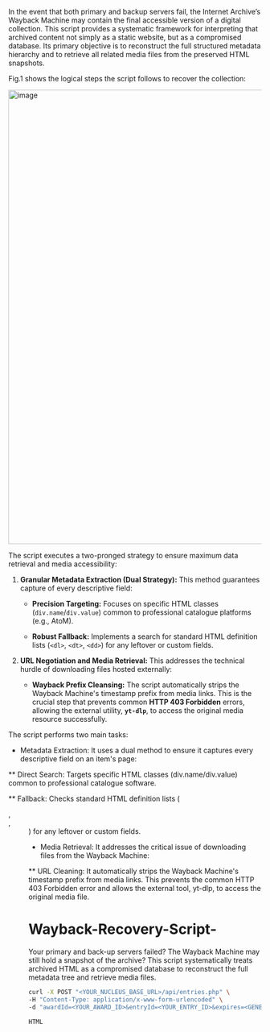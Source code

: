 In the event that both primary and backup servers fail, the Internet Archive’s Wayback Machine may contain the final accessible version of a digital collection. This script provides a systematic framework for interpreting that archived content not simply as a static website, but as a compromised database. Its primary objective is to reconstruct the full structured metadata hierarchy and to retrieve all related media files from the preserved HTML snapshots.

Fig.1 shows the logical steps the script follows to recover the collection:

<img width="809" height="902" alt="image" src="https://github.com/user-attachments/assets/99f349c9-1c6b-412b-9bcb-fe2ce76ce212" />

The script executes a two-pronged strategy to ensure maximum data retrieval and media accessibility:

1.  **Granular Metadata Extraction (Dual Strategy):** This method guarantees capture of every descriptive field:

    * **Precision Targeting:** Focuses on specific HTML classes (`div.name`/`div.value`) common to professional catalogue platforms (e.g., AtoM).
    
    * **Robust Fallback:** Implements a search for standard HTML definition lists (`<dl>`, `<dt>`, `<dd>`) for any leftover or custom fields.
    
2.  **URL Negotiation and Media Retrieval:** This addresses the technical hurdle of downloading files hosted externally:

    * **Wayback Prefix Cleansing:** The script automatically strips the Wayback Machine's timestamp prefix from media links. This is the crucial step that prevents common **HTTP 403 Forbidden** errors, allowing the external utility, **`yt-dlp`**, to access the original media resource successfully.

The script performs two main tasks:

* Metadata Extraction: It uses a dual method to ensure it captures every descriptive field on an item's page:

** Direct Search: Targets specific HTML classes (div.name/div.value) common to professional catalogue software.

** Fallback: Checks standard HTML definition lists (<dl>, <dt>, <dd>) for any leftover or custom fields.

* Media Retrieval: It addresses the critical issue of downloading files from the Wayback Machine:

** URL Cleaning: It automatically strips the Wayback Machine's timestamp prefix from media links. This prevents the common HTTP 403 Forbidden error and allows the external tool, yt-dlp, to access the original media file.

# Wayback-Recovery-Script-
Your primary and back-up servers failed? The Wayback Machine may still hold a snapshot of the archive? This script systematically treats archived HTML as a compromised database to reconstruct the full metadata tree and retrieve media files.

```bash
curl -X POST "<YOUR_NUCLEUS_BASE_URL>/api/entries.php" \
-H "Content-Type: application/x-www-form-urlencoded" \
-d "awardId=<YOUR_AWARD_ID>&entryId=<YOUR_ENTRY_ID>&expires=<GENERATED_EXPIRES_TIMESTAMP>&keyId=<YOUR_API_KEY_ID>&signature=<GENERATED_SIGNATURE>"
```

`HTML`


